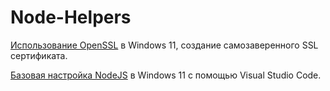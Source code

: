 # Node-Helpers  

[Использование OpenSSL](https://github.com/ABWEBIT/Node-Helpers/blob/main/OpenSSL/OpenSSL.md) в Windows 11, создание самозаверенного SSL сертификата.
 
[Базовая настройка NodeJS](https://github.com/ABWEBIT/node-helpers/blob/main/node-project/start.md) в Windows 11 с помощью Visual Studio Code. 
